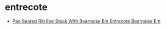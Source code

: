 # entrecote

 * [Pan Seared Rib Eye Steak With Bearnaise Em Entrecote Bearnaise Em](../index/p/pan-seared-rib-eye-steak-with-bearnaise-em-entrecote-bearnaise-em-241756.json)
